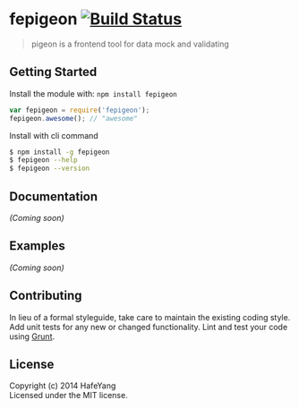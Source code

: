 # fepigeon [![Build Status](https://secure.travis-ci.org/hafeyang/fepigeon.png?branch=master)](http://travis-ci.org/hafeyang/fepigeon)

> pigeon is a  frontend  tool for data mock and validating


## Getting Started

Install the module with: `npm install fepigeon`

```js
var fepigeon = require('fepigeon');
fepigeon.awesome(); // "awesome"
```

Install with cli command

```sh
$ npm install -g fepigeon
$ fepigeon --help
$ fepigeon --version
```




## Documentation

_(Coming soon)_


## Examples

_(Coming soon)_


## Contributing

In lieu of a formal styleguide, take care to maintain the existing coding style. Add unit tests for any new or changed functionality. Lint and test your code using [Grunt](http://gruntjs.com).


## License

Copyright (c) 2014 HafeYang  
Licensed under the MIT license.
